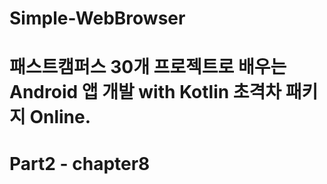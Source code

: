 # Simple-WebBrowser

# 패스트캠퍼스 30개 프로젝트로 배우는 Android 앱 개발 with Kotlin 초격차 패키지 Online.

# Part2 - chapter8

